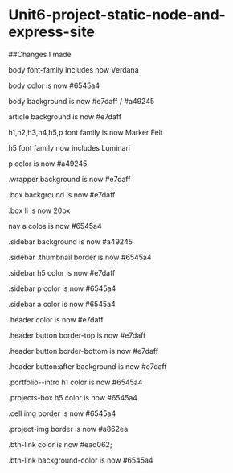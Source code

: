 # Unit6-project-static-node-and-express-site

##Changes I made

body font-family includes now Verdana

body color is now #6545a4

body background is now #e7daff / #a49245

article background is now #e7daff

h1,h2,h3,h4,h5,p font family is now Marker Felt

h5 font family now includes Luminari

p color is now #a49245

.wrapper background is now #e7daff

.box background is now #e7daff

.box li is now 20px

nav a colos is now #6545a4

.sidebar background is now #a49245

.sidebar .thumbnail border is now #6545a4

.sidebar h5 color is now #e7daff

.sidebar p color is now #6545a4

.sidebar a color is now #6545a4

.header color is now #e7daff

.header button border-top is now #e7daff

.header button border-bottom is now #e7daff

.header button:after background is now #e7daff

.portfolio--intro h1 color is now #6545a4

.projects-box h5 color is now #6545a4

.cell img border is now #6545a4

.project-img border is now #a862ea

.btn-link color is now #ead062;

.btn-link background-color is now #6545a4
